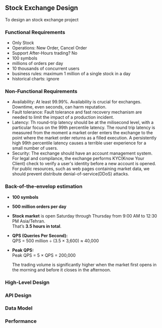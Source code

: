 ## Stock Exchange Design
To design an stock exchange project

### Functional Requirements
- Only Stock
- Operations: New Order, Cancel Order
- Support After-Hours trading? No
- 100 symbols
- millions of orders per day
- 10 thousands of concurrent users
- business rules: maximum 1 million of a single stock in a day
- historical charts: ignore

### Non-Functional Requirements
- Availability: At least 99.99%. Availability is crucial for exchanges. Downtime, even seconds, can harm reputation.
- Fault tolerance: Fault tolerance and fast recovery mechanism are needed to limit the impact of a production incident.
- Latency: Th round-trip latency should be at the milisecond level, with a particular focus on the 99th percentile latency. The round trip latency is measured from the moment a market order enters the exchange to the point where the market order returns as a filled execution. A persistently high 99th percentile latency causes a terrible user experience for a small number of users.
- Security: The exchange should have an account management system. For legal and compilance, the exchange performs KYC(Know Your Client) check to verify a user's identity before a new account is opened. For public resources, such as web pages containing market data, we should prevent distribute denial-of-service(DDoS) attacks.

### Back-of-the-envelop estimation
- **100 symbols**
- **500 million orders per day**
- **Stock market** is open Saturday through Thursday from 9:00 AM to 12:30 PM Asia/Tehran.  
  That’s **3.5 hours in total**.
- **QPS (Queries Per Second):**  
  QPS = 500 million ÷ (3.5 × 3,600) ≈ 40,000
- **Peak QPS:**  
  Peak QPS = 5 × QPS = 200,000  

  The trading volume is significantly higher when the market first opens in the morning and before it closes in the afternoon.

### High-Level Design
### API Design
### Data Model
### Performance